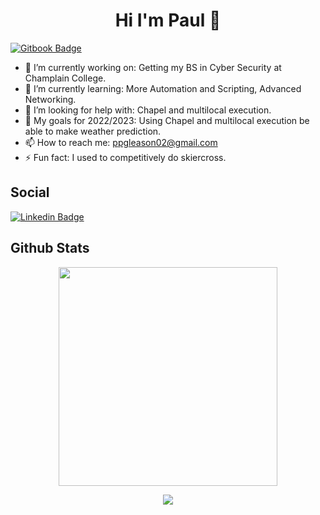 <h1 align='center'> <width="50"> Hi I'm Paul 👋</h1> 
 
[![Gitbook Badge](https://img.shields.io/badge/GitBook-7B36ED?style=for-the-badge&logo=gitbook&logoColor=white)](https://gitbook.paulgleason.dev)


<!--
**ChampPG/ChampPG** is a ✨ _special_ ✨ repository because its `README.md` (this file) appears on your GitHub profile.

Here are some ideas to get you started:
-->
* 🔭 I’m currently working on: Getting my BS in Cyber Security at Champlain College.
* 🌱 I’m currently learning: More Automation and Scripting, Advanced Networking.
* 🤔 I’m looking for help with: Chapel and multilocal execution.
* 💬 My goals for 2022/2023: Using Chapel and multilocal execution be able to make weather prediction.
* 📫 How to reach me: ppgleason02@gmail.com
* ⚡ Fun fact: I used to competitively do skiercross.

## Social
[![Linkedin Badge](https://img.shields.io/badge/LinkedIn-0077B5?style=for-the-badge&logo=linkedin&logoColor=white)](https://www.linkedin.com/in/paulpgleason/)
 
## Github Stats 

<!-- [![Anurag's GitHub stats](https://github-readme-stats.vercel.app/api?username=ChampPG)](https://github.com/anuraghazra/github-readme-stats) -->
<!-- [![Top Langs](https://github-readme-stats.vercel.app/api/top-langs/?username=ChampPG)](https://github.com/anuraghazra/github-readme-stats) -->

<p align='center'>
  <a href="#"><img src="https://github-readme-stats.vercel.app/api?username=ChampPG&show_icons=true&count_private=true&theme=dark" width="350"></a>
</p>

<p align='center'>
  <a><img src="https://github-readme-stats.vercel.app/api/top-langs/?username=ChampPG&langs_count=5&theme=dark" /></a>
</p>
